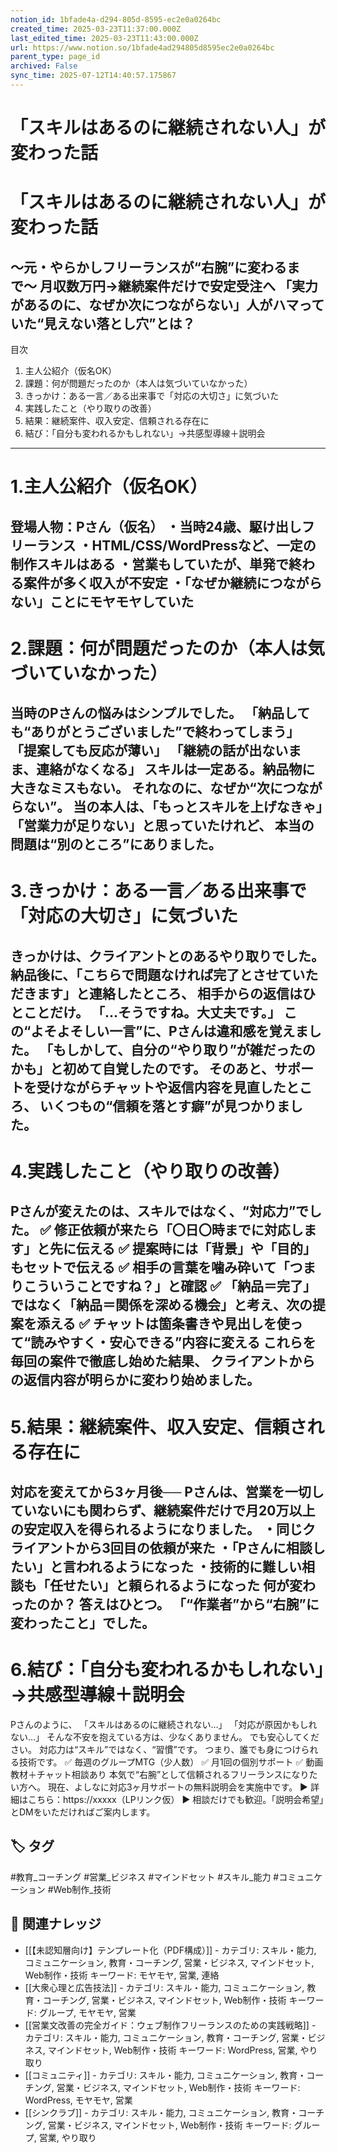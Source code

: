 ```yaml
---
notion_id: 1bfade4a-d294-805d-8595-ec2e0a0264bc
created_time: 2025-03-23T11:37:00.000Z
last_edited_time: 2025-03-23T11:43:00.000Z
url: https://www.notion.so/1bfade4ad294805d8595ec2e0a0264bc
parent_type: page_id
archived: False
sync_time: 2025-07-12T14:40:57.175867
---
```


# 「スキルはあるのに継続されない人」が変わった話

# 「スキルはあるのに継続されない人」が変わった話
〜元・やらかしフリーランスが“右腕”に変わるまで〜
月収数万円→継続案件だけで安定受注へ
「実力があるのに、なぜか次につながらない」人がハマっていた“見えない落とし穴”とは？
---
目次
1. 主人公紹介（仮名OK）
1. 課題：何が問題だったのか（本人は気づいていなかった）
1. きっかけ：ある一言／ある出来事で「対応の大切さ」に気づいた
1. 実践したこと（やり取りの改善）
1. 結果：継続案件、収入安定、信頼される存在に
1. 結び：「自分も変われるかもしれない」→共感型導線＋説明会
---
# 1.主人公紹介（仮名OK）
登場人物：Pさん（仮名）
・当時24歳、駆け出しフリーランス
・HTML/CSS/WordPressなど、一定の制作スキルはある
・営業もしていたが、単発で終わる案件が多く収入が不安定
・「なぜか継続につながらない」ことにモヤモヤしていた
---
# 2.課題：何が問題だったのか（本人は気づいていなかった）
当時のPさんの悩みはシンプルでした。
「納品しても“ありがとうございました”で終わってしまう」
「提案しても反応が薄い」
「継続の話が出ないまま、連絡がなくなる」
スキルは一定ある。納品物に大きなミスもない。
それなのに、なぜか“次につながらない”。
当の本人は、「もっとスキルを上げなきゃ」「営業力が足りない」と思っていたけれど、
本当の問題は“別のところ”にありました。
---
# 3.きっかけ：ある一言／ある出来事で「対応の大切さ」に気づいた
きっかけは、クライアントとのあるやり取りでした。
納品後に、「こちらで問題なければ完了とさせていただきます」と連絡したところ、
相手からの返信はひとことだけ。
「…そうですね。大丈夫です。」
この“よそよそしい一言”に、Pさんは違和感を覚えました。
「もしかして、自分の“やり取り”が雑だったのかも」と初めて自覚したのです。
そのあと、サポートを受けながらチャットや返信内容を見直したところ、
いくつもの“信頼を落とす癖”が見つかりました。
---
# 4.実践したこと（やり取りの改善）
Pさんが変えたのは、スキルではなく、“対応力”でした。
✅ 修正依頼が来たら「〇日〇時までに対応します」と先に伝える
✅ 提案時には「背景」や「目的」もセットで伝える
✅ 相手の言葉を噛み砕いて「つまりこういうことですね？」と確認
✅ 「納品＝完了」ではなく「納品＝関係を深める機会」と考え、次の提案を添える
✅ チャットは箇条書きや見出しを使って“読みやすく・安心できる”内容に変える
これらを毎回の案件で徹底し始めた結果、
クライアントからの返信内容が明らかに変わり始めました。
---
# 5.結果：継続案件、収入安定、信頼される存在に
対応を変えてから3ヶ月後──
Pさんは、営業を一切していないにも関わらず、継続案件だけで月20万以上の安定収入を得られるようになりました。
・同じクライアントから3回目の依頼が来た
・「Pさんに相談したい」と言われるようになった
・技術的に難しい相談も「任せたい」と頼られるようになった
何が変わったのか？
答えはひとつ。
「“作業者”から“右腕”に変わったこと」でした。
---
# 6.結び：「自分も変われるかもしれない」→共感型導線＋説明会
Pさんのように、
「スキルはあるのに継続されない…」
「対応が原因かもしれない…」
そんな不安を抱えている方は、少なくありません。
でも安心してください。
対応力は“スキル”ではなく、“習慣”です。
つまり、誰でも身につけられる技術です。
✅ 毎週のグループMTG（少人数）
✅ 月1回の個別サポート
✅ 動画教材＋チャット相談あり
本気で“右腕”として信頼されるフリーランスになりたい方へ。
現在、よしなに対応3ヶ月サポートの無料説明会を実施中です。
▶︎ 詳細はこちら：https://xxxxx（LPリンク仮）
▶︎ 相談だけでも歓迎。「説明会希望」とDMをいただければご案内します。

## 🏷️ タグ
#教育_コーチング #営業_ビジネス #マインドセット #スキル_能力 #コミュニケーション #Web制作_技術

## 🔗 関連ナレッジ
- [[【未認知層向け】テンプレート化（PDF構成）]] - カテゴリ: スキル・能力, コミュニケーション, 教育・コーチング, 営業・ビジネス, マインドセット, Web制作・技術 キーワード: モヤモヤ, 営業, 連絡
- [[大衆心理と広告技法]] - カテゴリ: スキル・能力, コミュニケーション, 教育・コーチング, 営業・ビジネス, マインドセット, Web制作・技術 キーワード: グループ, モヤモヤ, 営業
- [[営業文改善の完全ガイド：ウェブ制作フリーランスのための実践戦略]] - カテゴリ: スキル・能力, コミュニケーション, 教育・コーチング, 営業・ビジネス, マインドセット, Web制作・技術 キーワード: WordPress, 営業, やり取り
- [[コミュニティ]] - カテゴリ: スキル・能力, コミュニケーション, 教育・コーチング, 営業・ビジネス, マインドセット, Web制作・技術 キーワード: WordPress, モヤモヤ, 営業
- [[シンクラブ]] - カテゴリ: スキル・能力, コミュニケーション, 教育・コーチング, 営業・ビジネス, マインドセット, Web制作・技術 キーワード: グループ, 営業, やり取り
